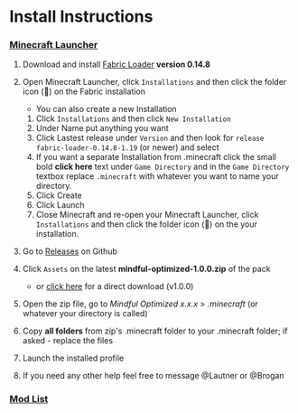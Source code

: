 # Install Instructions #

### [Minecraft Launcher](https://www.minecraft.net/en-us/download)

1. Download and install [Fabric Loader](https://fabricmc.net/use/) **version 0.14.8**
2. Open Minecraft Launcher, click `Installations` and then click the folder icon (📂) on the Fabric installation
   * You can also create a new Installation
   1. Click `Installations` and then click `New Installation`
   2. Under Name put anything you want
   3. Click Lastest release under `Version` and then look for `release fabric-loader-0.14.8-1.19` (or newer) and select
   4. If you want a separate Installation from .minecraft click the small bold __**click here**__ text under `Game Directory` and in the `Game Directory` textbox replace       	`.minecraft` with whatever you want to name your directory.   
   5. Click Create
   6. Click Launch
   7. Close Minecraft and re-open your Minecraft Launcher, click `Installations` and then click the folder icon (📂) on the your installation.

3. Go to [Releases](https://github.com/Iautner/mindful-optimized/releases) on Github
4. Click `Assets` on the latest **mindful-optimized-1.0.0.zip** of the pack
   * or [click here](https://OWO) for a direct download (v1.0.0)
5. Open the zip file, go to _Mindful Optimized x.x.x_ > _.minecraft_ (or whatever your directory is called)
6. Copy **all folders** from zip's .minecraft folder to your .minecraft folder; if asked - replace the files
7. Launch the installed profile
8. If you need any other help feel free to message @Lautner or @Brogan

### [Mod List](https://github.com/Iautner/mindful-optimized/mod-list)

